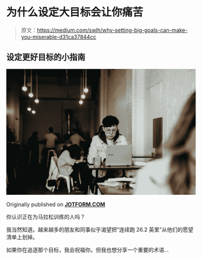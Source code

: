 # 为什么设定大目标会让你痛苦

> 原文：<https://medium.com/swlh/why-setting-big-goals-can-make-you-miserable-d31ca37844cc>

## 设定更好目标的小指南

![](img/cdf21ecc834e01299a163e38f31fe5da.png)

Originally published on [**JOTFORM.COM**](http://jotform.com)

你认识正在为马拉松训练的人吗？

我当然知道。越来越多的朋友和同事似乎渴望把“连续跑 26.2 英里”从他们的愿望清单上划掉。

如果你在追逐那个目标，我会祝福你。但我也想分享一个重要的术语…